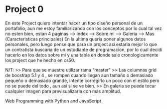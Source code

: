 # Project 0
En este Project quiero intentar hacer un tipo diseño personal de un portafolio, aun me estoy
familiarizando con los conceptos por lo cual tal vez no esten bien, estan 4 paginas 
--> index
--> Sobre mi
--> Galeria
--> Mas (Caracteristicas principales)
En la ultima queria poner algunos datos personales, pero luego pense que para un project asi estaria
mejor lo que un contratista buscaria de un estudiante de programacion, por lo cual decidi hacerlo
en los datos sobre mi y una tabla en donde sale cronologicamente los project que he hecho en cs50. 

N/T: >> Para que se muestre utilizar rama "master"
     >> Las columnas grid de boostrap 5.1 y 4 , se rompen cuando llegan 
      aun tamaño o demasiado pequeño o demasiado grande, intente corregirlo un poco
     con el estilo pero no se puede del todo , aun asi si se ve bien.
     >> En galeria se puede tocar cualquier imagen para previsualizarla con mas amplitud.


Web Programming with Python and JavaScript
